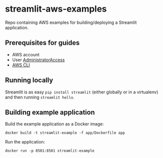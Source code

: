 # streamlit-aws-examples

Repo containing AWS examples for building/deploying a Streamlit application.

## Prerequisites for guides

- AWS account
- User [AdministratorAccess](https://docs.aws.amazon.com/IAM/latest/UserGuide/access_policies_job-functions.html#jf_administrator)
- [AWS CLI](https://docs.aws.amazon.com/cli/latest/userguide/install-cliv2.html)

## Running locally

Streamlit is as easy `pip install streamlit` (either globally or in a virtualenv) and then running `streamlit hello`.

## Building example application

Build the example application as a Docker image:

```
docker build -t streamlit-example -f app/Dockerfile app
```

Run the application:

```
docker run -p 8501:8501 streamlit-example
```
